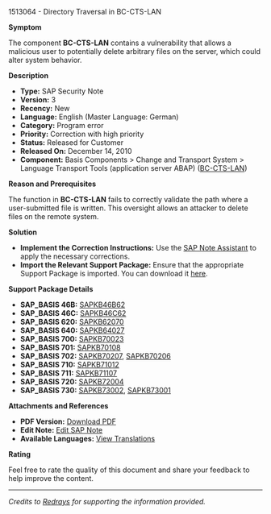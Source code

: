 1513064 - Directory Traversal in BC-CTS-LAN

**Symptom**

The component **BC-CTS-LAN** contains a vulnerability that allows a malicious user to potentially delete arbitrary files on the server, which could alter system behavior.

**Description**

- **Type:** SAP Security Note
- **Version:** 3
- **Recency:** New
- **Language:** English (Master Language: German)
- **Category:** Program error
- **Priority:** Correction with high priority
- **Status:** Released for Customer
- **Released On:** December 14, 2010
- **Component:** Basis Components > Change and Transport System > Language Transport Tools (application server ABAP) ([BC-CTS-LAN](https://me.sap.com/mynotes?tab=Search&sortBy=Relevance&filters=themk%25253Aeq~'BC-CTS-LAN*'%25252BreleaseStatus%25253Aeq~'CustomerRelease'%25252BsecurityPatchDay%25253Aeq~'NotRestricted'%25252BfuzzyThreshold%25253Aeq~'0.9'&flag=mynotes))

**Reason and Prerequisites**

The function in **BC-CTS-LAN** fails to correctly validate the path where a user-submitted file is written. This oversight allows an attacker to delete files on the remote system.

**Solution**

- **Implement the Correction Instructions:** Use the [SAP Note Assistant](https://me.sap.com/notes/1513064) to apply the necessary corrections.
- **Import the Relevant Support Package:** Ensure that the appropriate Support Package is imported. You can download it [here](https://notesdownloads.sap.com/note/0040000008967022017).

**Support Package Details**

- **SAP_BASIS 46B:** [SAPKB46B62](https://me.sap.com/supportpackage/SAPKB46B62)
- **SAP_BASIS 46C:** [SAPKB46C62](https://me.sap.com/supportpackage/SAPKB46C62)
- **SAP_BASIS 620:** [SAPKB62070](https://me.sap.com/supportpackage/SAPKB62070)
- **SAP_BASIS 640:** [SAPKB64027](https://me.sap.com/supportpackage/SAPKB64027)
- **SAP_BASIS 700:** [SAPKB70023](https://me.sap.com/supportpackage/SAPKB70023)
- **SAP_BASIS 701:** [SAPKB70108](https://me.sap.com/supportpackage/SAPKB70108)
- **SAP_BASIS 702:** [SAPKB70207](https://me.sap.com/supportpackage/SAPKB70207), [SAPKB70206](https://me.sap.com/supportpackage/SAPKB70206)
- **SAP_BASIS 710:** [SAPKB71012](https://me.sap.com/supportpackage/SAPKB71012)
- **SAP_BASIS 711:** [SAPKB71107](https://me.sap.com/supportpackage/SAPKB71107)
- **SAP_BASIS 720:** [SAPKB72004](https://me.sap.com/supportpackage/SAPKB72004)
- **SAP_BASIS 730:** [SAPKB73002](https://me.sap.com/supportpackage/SAPKB73002), [SAPKB73001](https://me.sap.com/supportpackage/SAPKB73001)

**Attachments and References**

- **PDF Version:** [Download PDF](https://userapps.support.sap.com/sap/support/sfm/notes/print/0001513064?language=en-US&token=6E672AFFA2ACBBC447F08F87B22DE5F9)
- **Edit Note:** [Edit SAP Note](https://me.sap.com/sap/support/notes/edit/0001513064)
- **Available Languages:** [View Translations](https://me.sap.com/notes/0001513064/D)

**Rating**

Feel free to rate the quality of this document and share your feedback to help improve the content.

---

*Credits to [Redrays](https://redrays.io) for supporting the information provided.*